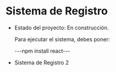 <h1>Sistema de Registro</h1>

- Estado del proyecto: En construcción.

  Para ejecutar el sistema, debes poner:

   ---npm install react---

- Sistema de Registro 2
